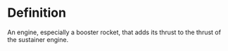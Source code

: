# Definition

An engine, especially a booster rocket, that adds its thrust to the
thrust of the sustainer engine.
